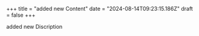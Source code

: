+++
title = "added new Content"
date = "2024-08-14T09:23:15.186Z"
draft = false
+++

  added new Discription
        